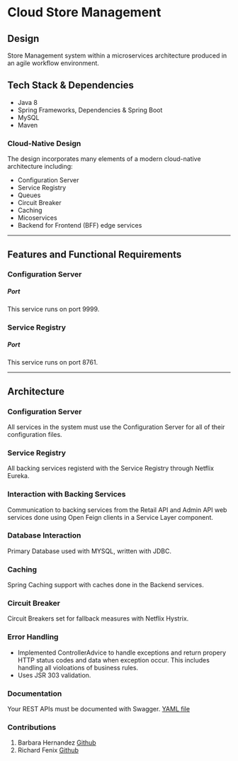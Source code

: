 # Cloud Store Management

## Design

Store Management system within a microservices architecture produced in an agile workflow environment.

## Tech Stack & Dependencies
 * Java 8
 * Spring Frameworks, Dependencies & Spring Boot 
 * MySQL
 * Maven 

### Cloud-Native Design

The design incorporates many elements of a modern cloud-native architecture including:

* Configuration Server
* Service Registry
* Queues
* Circuit Breaker
* Caching
* Micoservices
* Backend for Frontend (BFF) edge services

---

## Features and Functional Requirements

### Configuration Server

##### Port

This service runs on port 9999.

### Service Registry

##### Port

This service runs on port 8761.

---

## Architecture

### Configuration Server

All services in the system must use the Configuration Server for all of their configuration files.

### Service Registry

All backing services registerd with the Service Registry through Netflix Eureka. 

### Interaction with Backing Services

Communication to backing services from the Retail API and Admin API web services done using Open Feign clients in a Service Layer component.

### Database Interaction

Primary Database used with MYSQL, written with JDBC.

### Caching

Spring Caching support with caches done in the Backend services.

### Circuit Breaker
Circuit Breakers set for fallback measures with Netflix Hystrix.

### Error Handling

* Implemented ControllerAdvice to handle exceptions and return propery HTTP status codes and data when exception occur. This includes handling all violoations of business rules.
* Uses JSR 303 validation.

### Documentation

Your REST APIs must be documented with Swagger. [YAML file](https://github.com/juhuyoon/Cloud-Store-Management/blob/master/U2Capstone.yaml)

### Contributions
1) Barbara Hernandez [Github](https://github.com/BarbaraHernandez)
2) Richard Fenix [Github](https://github.com/rfenix3)
